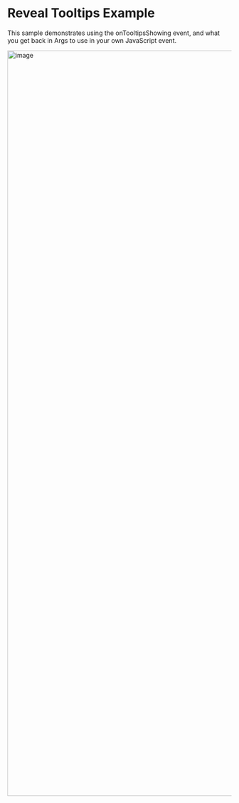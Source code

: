 # Reveal Tooltips Example

This sample demonstrates using the onTooltipsShowing event, and what you get back in Args to use in your own JavaScript event.
 
<img width="1671" alt="image" src="https://github.com/user-attachments/assets/7380d728-fedf-44ab-a245-d01b36f98a9d">
